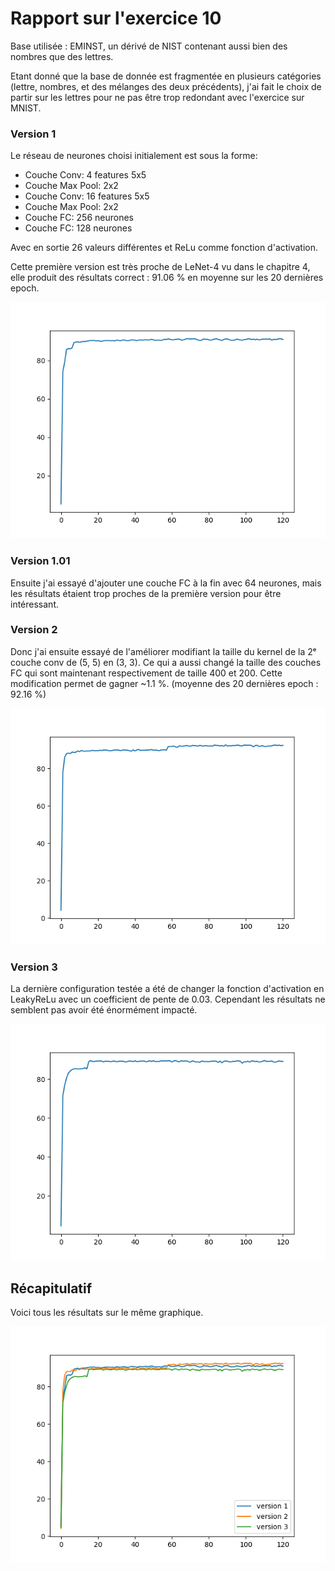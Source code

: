 # Rapport sur l'exercice 10

Base utilisée : EMINST, un dérivé de NIST contenant aussi bien des nombres que des lettres.

Etant donné que la base de donnée est fragmentée en plusieurs catégories 
(lettre, nombres, et des mélanges des deux précédents),
j'ai fait le choix de partir sur les lettres pour ne pas être trop redondant avec l'exercice sur MNIST.

### Version 1 
Le réseau de neurones choisi initialement est sous la forme:
- Couche Conv: 4 features 5x5
- Couche Max Pool: 2x2
- Couche Conv: 16 features 5x5
- Couche Max Pool: 2x2
- Couche FC: 256 neurones
- Couche FC: 128 neurones

Avec en sortie 26 valeurs différentes et ReLu comme fonction d'activation.

Cette première version est très proche de LeNet-4 vu dans le chapitre 4, elle 
produit des résultats correct : 91.06 % en moyenne sur les 20 dernières epoch.

![exo10-1](Results_exo10-1.png)

### Version 1.01

Ensuite j'ai essayé d'ajouter une couche FC à la fin avec 64 neurones, mais
les résultats étaient trop proches de la première version pour être intéressant.

### Version 2

Donc j'ai ensuite essayé de l'améliorer modifiant la taille du kernel de la 2ᵉ couche
conv de (5, 5) en (3, 3). Ce qui a aussi changé la taille des couches FC qui sont
maintenant respectivement de taille 400 et 200.
Cette modification permet de gagner ~1.1 %. (moyenne des 20 dernières epoch : 92.16 %)

![exo10-2](Results_exo10-2.png)

### Version 3

La dernière configuration testée a été de changer la fonction d'activation 
en LeakyReLu avec un coefficient de pente de 0.03.
Cependant les résultats ne semblent pas avoir été énormément impacté.

![exo10-3](Results_exo10-3.png)

## Récapitulatif

Voici tous les résultats sur le même graphique.

![All_results](All_results.png)
